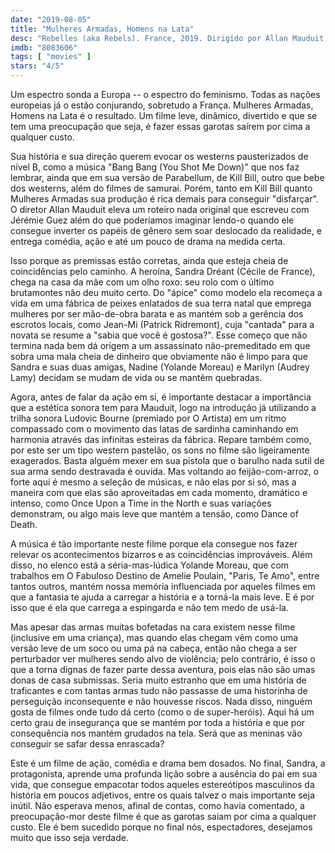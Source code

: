 ```yaml
---
date: "2019-08-05"
title: "Mulheres Armadas, Homens na Lata"
desc: "Rebelles (aka Rebels). France, 2019. Dirigido por Allan Mauduit, escrito por Jérémie Guez, Jérémie Guez, Allan Mauduit. Com Cécile de France, Yolande Moreau, Audrey Lamy. Escrito originalmente para o CinemAqui."
imdb: "8083606"
tags: [ "movies" ]
stars: "4/5"
---
```

Um espectro sonda a Europa -- o espectro do feminismo. Todas as nações europeias já o estão conjurando, sobretudo a França. Mulheres Armadas, Homens na Lata é o resultado. Um filme leve, dinâmico, divertido e que se tem uma preocupação que seja, é fazer essas garotas saírem por cima a qualquer custo.

Sua história e sua direção querem evocar os westerns pausterizados de nível B, como a música "Bang Bang (You Shot Me Down)" que nos faz lembrar, ainda que em sua versão de Parabellum, de Kill Bill, outro que bebe dos westerns, além do filmes de samurai. Porém, tanto em Kill Bill quanto Mulheres Armadas sua produção é rica demais para conseguir "disfarçar". O diretor Allan Mauduit eleva um roteiro nada original que escreveu com Jérémie Guez além do que poderíamos imaginar lendo-o quando ele consegue inverter os papéis de gênero sem soar deslocado da realidade, e entrega comédia, ação e até um pouco de drama na medida certa.

Isso porque as premissas estão corretas, ainda que esteja cheia de coincidências pelo caminho. A heroína, Sandra Dréant (Cécile de France), chega na casa da mãe com um olho roxo: seu rolo com o último brutamontes não deu muito certo. Do "ápice" como modelo ela recomeça a vida em uma fábrica de peixes enlatados de sua terra natal que emprega mulheres por ser mão-de-obra barata e as mantém sob a gerência dos escrotos locais, como Jean-Mi (Patrick Ridremont), cuja "cantada" para a novata se resume a "sabia que você é gostosa?". Esse começo que não termina nada bem dá origem a um assassinato não-premeditado em que sobra uma mala cheia de dinheiro que obviamente não é limpo para que Sandra e suas duas amigas, Nadine (Yolande Moreau) e Marilyn (Audrey Lamy) decidam se mudam de vida ou se mantêm quebradas.

Agora, antes de falar da ação em si, é importante destacar a importância que a estética sonora tem para Mauduit, logo na introdução já utilizando a trilha sonora Ludovic Bourne (premiado por O Artista) em um ritmo compassado com o movimento das latas de sardinha caminhando em harmonia através das infinitas esteiras da fábrica. Repare também como, por este ser um tipo western pastelão, os sons no filme são ligeiramente exagerados. Basta alguém mexer em sua pistola que o barulho nada sutil de sua arma sendo destravada é ouvida. Mas voltando ao feijão-com-arroz, o forte aqui é mesmo a seleção de músicas, e não elas por si só, mas a maneira com que elas são aproveitadas em cada momento, dramático e intenso, como Once Upon a Time in the North e suas variações demonstram, ou algo mais leve que mantém a tensão, como Dance of Death.

A música é tão importante neste filme porque ela consegue nos fazer relevar os acontecimentos bizarros e as coincidências improváveis. Além disso, no elenco está a séria-mas-lúdica Yolande Moreau, que com trabalhos em O Fabuloso Destino de Amelie Poulain, "Paris, Te Amo", entre tantos outros, mantém nossa memória influenciada por aqueles filmes em que a fantasia te ajuda a carregar a história e a torná-la mais leve. E é por isso que é ela que carrega a espingarda e não tem medo de usá-la.

Mas apesar das armas muitas bofetadas na cara existem nesse filme (inclusive em uma criança), mas quando elas chegam vêm como uma versão leve de um soco ou uma pá na cabeça, então não chega a ser perturbador ver mulheres sendo alvo de violência; pelo contrário, é isso o que a torna dignas de fazer parte dessa aventura, pois elas não são umas donas de casa submissas. Seria muito estranho que em uma história de traficantes e com tantas armas tudo não passasse de uma historinha de perseguição inconsequente e não houvesse riscos. Nada disso, ninguém gosta de filmes onde tudo dá certo (como o de super-heróis). Aqui há um certo grau de insegurança que se mantém por toda a história e que por consequência nos mantém grudados na tela. Será que as meninas vão conseguir se safar dessa enrascada?

Este é um filme de ação, comédia e drama bem dosados. No final, Sandra, a protagonista, aprende uma profunda lição sobre a ausência do pai em sua vida, que consegue empacotar todos aqueles estereótipos masculinos da história em poucos adjetivos, entre os quais talvez o mais importante seja inútil. Não esperava menos, afinal de contas, como havia comentado, a preocupação-mor deste filme é que as garotas saiam por cima a qualquer custo. Ele é bem sucedido porque no final nós, espectadores, desejamos muito que isso seja verdade.
